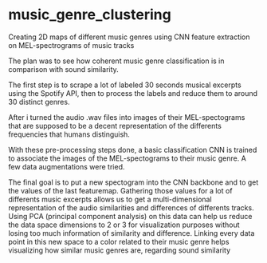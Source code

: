 # music_genre_clustering
Creating 2D maps of different music genres using CNN feature extraction on MEL-spectrograms of music tracks

The plan was to see how coherent music genre classification is in comparison with sound similarity.

The first step is to scrape a lot of labeled 30 seconds musical excerpts using the Spotify API, then to process the labels and reduce them to around 30 distinct genres.

After i turned the audio .wav files into images of their MEL-spectograms that are supposed to be a decent representation of the differents frequencies that humans distinguish.

With these pre-processing steps done, a basic classification CNN is trained to associate the images of the MEL-spectograms to their music genre. A few data augmentations were tried.

The final goal is to put a new spectogram into the CNN backbone and to get the values of the last featuremap.
Gathering those values for a lot of differents music excerpts allows us to get a multi-dimensional representation of the audio similarities and differences of differents tracks.
Using PCA (principal component analysis) on this data can help us reduce the data space dimensions to 2 or 3 for visualization purposes without losing too much information of similarity and difference.
Linking every data point in this new space to a color related to their music genre helps visualizing how similar music genres are, regarding sound similarity

